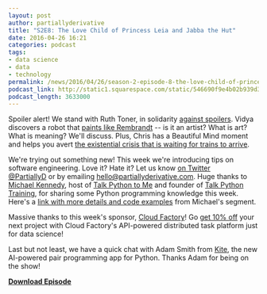 ```yaml
---
layout: post
author: partiallyderivative
title: "S2E8: The Love Child of Princess Leia and Jabba the Hut"
date: 2016-04-26 16:21
categories: podcast
tags:
- data science
- data
- technology
permalink: /news/2016/04/26/season-2-episode-8-the-love-child-of-princess-leia-and-jabba-the-hut
podcast_link: http://static1.squarespace.com/static/546690f9e4b02b939d34b2b1/546691b4e4b01fdff0c848ac/571f991a7c65e49ec2c9899a/1461688702561/Partially_Derivative_S2E8.mp3
podcast_length: 3633000
---
```


Spoiler alert! We stand with Ruth Toner, in solidarity [against
spoilers](http://www.insightdatascience.com/blog/fanguard.html). Vidya
discovers a robot that [paints like
Rembrandt](https://www.youtube.com/watch?v=IuygOYZ1Ngo) -- is it an
artist? What is art? What is meaning? We'll discuss. Plus, Chris has a
Beautiful Mind moment and helps you avert [the existential crisis that
is waiting for trains to
arrive](http://erikbern.com/2016/04/04/nyc-subway-math.html). 

We're trying out something new! This week we're introducing tips on
software engineering. Love it? Hate it? Let us know [on Twitter
@PartiallyD](https://twitter.com/partiallyd) or by emailing
<hello@partiallyderivative.com>. Huge thanks to [Michael
Kennedy](https://twitter.com/mkennedy?lang=en), host of [Talk Python to
Me](https://talkpython.fm/) and founder of [Talk Python
Training](https://training.talkpython.fm/), for sharing some Python
programming knowledge this week. Here's a [link with more details and
code
examples](https://docs.google.com/document/d/1JaG8FdcguO-ib3HPqEWIbs_8-XZ-KPX3HVP2XGDSD_8/edit)
from Michael's segment.

Massive thanks to this week's sponsor, [Cloud
Factory](http://info.cloudfactory.com/pd/api-driven-workforce)! Go [get
10% off](http://info.cloudfactory.com/pd/api-driven-workforce) your next
project with Cloud Factory's API-powered distributed task platform just
for data science!

Last but not least, we have a quick chat with Adam Smith from
[Kite](http://kite.com), the new AI-powered pair programming app for
Python. Thanks Adam for being on the show!

[**Download Episode**](http://static1.squarespace.com/static/546690f9e4b02b939d34b2b1/546691b4e4b01fdff0c848ac/571f991a7c65e49ec2c9899a/1461688702561/Partially_Derivative_S2E8.mp3)
